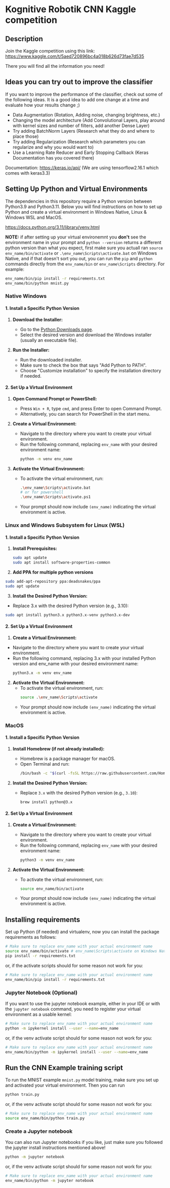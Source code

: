 # Kognitive Robotik CNN Kaggle competition

## Description

Join the Kaggle competition using this link:
https://www.kaggle.com/t/5aed720896bc4a018b626d73fae7d535

There you will find all the information you need!

## Ideas you can try out to improve the classifier

If you want to improve the performance of the classifier, check out some of the
following ideas. It is a good idea to add one change at a time and evaluate how your
results change ;)

- Data Augmentation (Rotation, Adding noise, changing brightness, etc.)
- Changing the model architecture (Add Convolutional Layers, play around with kernel
  sizes and number of filters, add another Dense Layer)
- Try adding BatchNorm Layers (Research what they do and where to place those)
- Try adding Regularization (Research which parameters you can regularize and why you
  would want to)
- Use a Learning Rate Reducer and Early Stopping Callback (Keras Documentation has you
  covered there)

Documentation:
https://keras.io/api/ (We are using tensorflow2.16.1 which comes with keras3.3)

## Setting Up Python and Virtual Environments

The dependencies in this repository require a Python version between Python3.9 and
Python3.11. Below you will find instructions on how to set up Python and create a
virtual environment in Windows Native, Linux & Windows WSL and MacOS.

https://docs.python.org/3.11/library/venv.html

**NOTE:** if after setting up your virtual environemnt you **don't** see the environment
name in your prompt and `python --version` returns a different python version than what
you expect, first make sure you actuall ran `source env_name/bin/activate` or `.\env_name\Scripts\activate.bat` on Windows Native, and if that doesn't sort you out,
you can run the `pip` and `python` commands directly from the `env_name/bin` or
`env_name\Scripts` directory.
For example:

```sh
env_name/bin/pip install -r requirements.txt
env_name/bin/python mnist.py
```

### Native Windows

#### 1. Install a Specific Python Version

1. **Download the Installer:**

   - Go to the [Python Downloads page](https://www.python.org/downloads/).
   - Select the desired version and download the Windows installer
     (usually an executable file).

2. **Run the Installer:**
   - Run the downloaded installer.
   - Make sure to check the box that says "Add Python to PATH".
   - Choose "Customize installation" to specify the installation directory if needed.

#### 2. Set Up a Virtual Environment

1. **Open Command Prompt or PowerShell:**

   - Press `Win + R`, type `cmd`, and press Enter to open Command Prompt.
   - Alternatively, you can search for PowerShell in the start menu.

2. **Create a Virtual Environment:**

   - Navigate to the directory where you want to create your virtual environment.
   - Run the following command, replacing `env_name` with your desired environment name:
     ```sh
     python -m venv env_name
     ```

3. **Activate the Virtual Environment:**
   - To activate the virtual environment, run:
     ```sh
     .\env_name\Scripts\activate.bat
     # or for powershell
     .\env_name\Scripts\activate.ps1
     ```
   - Your prompt should now include `(env_name)` indicating the virtual environment
     is active.

### Linux and Windows Subsystem for Linux (WSL)

#### 1. Install a Specific Python Version

1. **Install Prerequisites:**
   ```sh
   sudo apt update
   sudo apt install software-properties-common
   ```
2. **Add PPA for multiple python versions**

```sh
sudo add-apt-repository ppa:deadsnakes/ppa
sudo apt update
```

3. **Install the Desired Python Version:**

- Replace 3.x with the desired Python version (e.g., 3.10):

```sh
sudo apt install python3.x python3.x-venv python3.x-dev
```

#### 2. Set Up a Virtual Environment

1. **Create a Virtual Environment:**

- Navigate to the directory where you want to create your virtual environment.
- Run the following command, replacing 3.x with your installed Python version and
  env_name with your desired environment name:
  ```sh
  python3.x -m venv env_name
  ```

2. **Activate the Virtual Environment:**
   - To activate the virtual environment, run:
     ```sh
     source .\env_name\Scripts\activate
     ```
   - Your prompt should now include `(env_name)` indicating the virtual environment is
     active.

### MacOS

#### 1. Install a Specific Python Version

1. **Install Homebrew (if not already installed):**

   - Homebrew is a package manager for macOS.
   - Open Terminal and run:
     ```sh
     /bin/bash -c "$(curl -fsSL https://raw.githubusercontent.com/Homebrew/install/HEAD/install.sh)"
     ```

2. **Install the Desired Python Version:**
   - Replace `3.x` with the desired Python version (e.g., `3.10`):
     ```sh
     brew install python@3.x
     ```

#### 2. Set Up a Virtual Environment

1. **Create a Virtual Environment:**

   - Navigate to the directory where you want to create your virtual environment.
   - Run the following command, replacing `env_name` with your desired environment name:
     ```sh
     python3 -m venv env_name
     ```

2. **Activate the Virtual Environment:**
   - To activate the virtual environment, run:
     ```sh
     source env_name/bin/activate
     ```
   - Your prompt should now include `(env_name)` indicating the virtual environment
     is active.

## Installing requirements

Set up Python (if needed) and virtualenv, now you can install the package requirements
as follows:

```sh
# Make sure to replace env_name with your actual environment name
source env_name/bin/activate # env_name\Scripts\activate on Windows Native
pip install -r requirements.txt
```

or, if the activate scripts should for some reason not work for you:

```sh
# Make sure to replace env_name with your actual environment name
env_name/bin/pip install -r requirements.txt
```

### Jupyter Notebook (Optional)

If you want to use the jupyter notebook example, either in your IDE or with the
`jupyter notebook` command, you need to register your virtual environment as a
usable kernel:

```sh
# Make sure to replace env_name with your actual environment name
python -m ipykernel install --user --name=env_name
```

or, if the venv activate script should for some reason not work for you:

```sh
# Make sure to replace env_name with your actual environment name
env_name/bin/python -m ipykernel install --user --name=env_name
```

## Run the CNN Example training script

To run the MNIST example `mnist.py` model training, make sure you set up and activated
your virtual environment. Then you can run

```sh
python train.py
```

or, if the venv activate script should for some reason not work for you:

```sh
# Make sure to replace env_name with your actual environment name
source env_name/bin/python train.py
```

### Create a Jupyter notebook

You can also run Jupyter notebooks if you like, just make sure you followed the jupyter
install instructions mentioned above!

```sh
python -m jupyter notebook
```

or, if the venv activate script should for some reason not work for you:

```sh
# Make sure to replace env_name with your actual environment name
env_name/bin/python -m jupyter notebook
```
